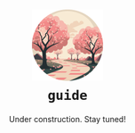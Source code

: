 <div align="center">
<h1>
<picture>
<img src="https://raw.githubusercontent.com/CutieCity/.github/main/images/circle.png" title="A path through a peaceful valley surrounded by pink mountains and cherry blossom trees." width=128>
</picture>
<br>
<code>guide</code>
</h1>

Under construction. Stay tuned!

</div>

